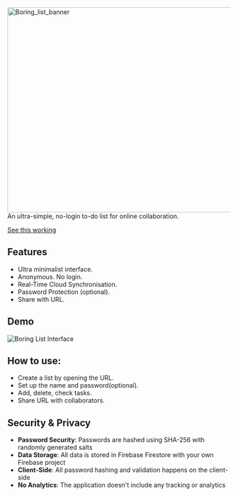 
<img width="3328" height="463" alt="Boring_list_banner" src="https://github.com/user-attachments/assets/696ab203-0266-4a27-b68f-f9d15b649f27" />
An ultra-simple, no-login to-do list for online collaboration.

[See this working](https://npsboy.github.io/Boring-List/)

## Features

- Ultra minimalist interface.
- Anonymous. No login.
- Real-Time Cloud Synchronisation.
- Password Protection (optional).
- Share with URL.

## Demo

![Boring List Interface](https://github.com/user-attachments/assets/57be2be5-1f14-47f3-ac1a-6e9a2fc08bb3)

## How to use:
- Create a list by opening the URL.
- Set up the name and password(optional).
- Add, delete, check tasks.
- Share URL with collaborators.

## Security & Privacy

- **Password Security**: Passwords are hashed using SHA-256 with randomly generated salts
- **Data Storage**: All data is stored in Firebase Firestore with your own Firebase project
- **Client-Side**: All password hashing and validation happens on the client-side
- **No Analytics**: The application doesn't include any tracking or analytics
